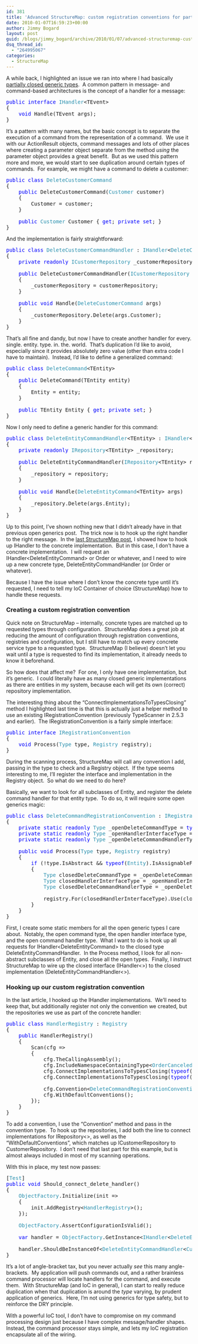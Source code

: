 ```yaml
---
id: 381
title: 'Advanced StructureMap: custom registration conventions for partially closed types'
date: 2010-01-07T16:59:23+00:00
author: Jimmy Bogard
layout: post
guid: /blogs/jimmy_bogard/archive/2010/01/07/advanced-structuremap-custom-registration-conventions-for-partially-closed-types.aspx
dsq_thread_id:
  - "264995067"
categories:
  - StructureMap
---
```

A while back, I highlighted an issue we ran into where I had basically [partially closed generic types](http://www.lostechies.com/blogs/jimmy_bogard/archive/2009/09/01/partially-closed-generic-types.aspx).&#160; A common pattern in message- and command-based architectures is the concept of a handler for a message:

<pre><span style="color: blue">public interface </span><span style="color: #2b91af">IHandler</span>&lt;TEvent&gt;
{
    <span style="color: blue">void </span>Handle(TEvent args);
}</pre>

[](http://11011.net/software/vspaste)

It’s a pattern with many names, but the basic concept is to separate the execution of a command from the representation of a command.&#160; We use it with our ActionResult objects, command messages and lots of other places where creating a parameter object separate from the method _using_ the parameter object provides a great benefit.&#160; But as we used this pattern more and more, we would start to see duplication around certain types of commands.&#160; For example, we might have a command to delete a customer:

<pre><span style="color: blue">public class </span><span style="color: #2b91af">DeleteCustomerCommand
</span>{
    <span style="color: blue">public </span>DeleteCustomerCommand(<span style="color: #2b91af">Customer </span>customer)
    {
        Customer = customer;
    }

    <span style="color: blue">public </span><span style="color: #2b91af">Customer </span>Customer { <span style="color: blue">get</span>; <span style="color: blue">private set</span>; }
}</pre>

[](http://11011.net/software/vspaste)

And the implementation is fairly straightforward:

<pre><span style="color: blue">public class </span><span style="color: #2b91af">DeleteCustomerCommandHandler </span>: <span style="color: #2b91af">IHandler</span>&lt;<span style="color: #2b91af">DeleteCustomerCommand</span>&gt;
{
    <span style="color: blue">private readonly </span><span style="color: #2b91af">ICustomerRepository </span>_customerRepository;

    <span style="color: blue">public </span>DeleteCustomerCommandHandler(<span style="color: #2b91af">ICustomerRepository </span>customerRepository)
    {
        _customerRepository = customerRepository;
    }

    <span style="color: blue">public void </span>Handle(<span style="color: #2b91af">DeleteCustomerCommand </span>args)
    {
        _customerRepository.Delete(args.Customer);
    }
}</pre>

[](http://11011.net/software/vspaste)

That’s all fine and dandy, but now I have to create another handler for every. single. entity. type. in. the. world.&#160; That’s duplication I’d like to avoid, especially since it provides absolutely zero value (other than extra code I have to maintain).&#160; Instead, I’d like to define a generalized command:

<pre><span style="color: blue">public class </span><span style="color: #2b91af">DeleteCommand</span>&lt;TEntity&gt;
{
    <span style="color: blue">public </span>DeleteCommand(TEntity entity)
    {
        Entity = entity;
    }

    <span style="color: blue">public </span>TEntity Entity { <span style="color: blue">get</span>; <span style="color: blue">private set</span>; }
}</pre>

[](http://11011.net/software/vspaste)

Now I only need to define a generic handler for this command:

<pre><span style="color: blue">public class </span><span style="color: #2b91af">DeleteEntityCommandHandler</span>&lt;TEntity&gt; : <span style="color: #2b91af">IHandler</span>&lt;<span style="color: #2b91af">DeleteEntityCommand</span>&lt;TEntity&gt;&gt;
{
    <span style="color: blue">private readonly </span><span style="color: #2b91af">IRepository</span>&lt;TEntity&gt; _repository;

    <span style="color: blue">public </span>DeleteEntityCommandHandler(<span style="color: #2b91af">IRepository</span>&lt;TEntity&gt; repository)
    {
        _repository = repository;
    }

    <span style="color: blue">public void </span>Handle(<span style="color: #2b91af">DeleteEntityCommand</span>&lt;TEntity&gt; args)
    {
        _repository.Delete(args.Entity);
    }
}</pre>

[](http://11011.net/software/vspaste)

Up to this point, I’ve shown nothing new that I didn’t already have in that previous open generics post.&#160; The trick now is to hook up the right handler to the right message.&#160; In the [last StructureMap post](http://www.lostechies.com/blogs/jimmy_bogard/archive/2009/12/17/advanced-structuremap-connecting-implementations-to-open-generic-types.aspx), I showed how to hook up IHandler<T> to the concrete implementation.&#160; But in this case, I don’t have a concrete implementation.&#160; I will request an IHandler<DeleteEntityCommand<Customer>> or Order or whatever, and I need to wire up a new concrete type, DeleteEntityCommandHandler<Customer> (or Order or whatever).

Because I have the issue where I don’t know the concrete type until it’s requested, I need to tell my IoC Container of choice (StructureMap) how to handle these requests.

### 

### Creating a custom registration convention

Quick note on StructureMap – internally, concrete types are matched up to requested types through configuration.&#160; StructureMap does a great job at reducing the amount of configuration through registration conventions, registries and configuration, but I still have to match up every concrete service type to a requested type.&#160; StructureMap (I believe) doesn’t let you wait until a type is requested to find its implementation, it already needs to know it beforehand.

So how does that affect me?&#160; For one, I only have one implementation, but it’s generic.&#160; I could literally have as many closed generic implementations as there are entities in my system, because each will get its own (correct) repository implementation.

The interesting thing about the “ConnectImplementationsToTypesClosing” method I highlighted last time is that this is actually just a helper method to use an existing IRegistrationConvention (previously TypeScanner in 2.5.3 and earlier).&#160; The IRegistrationConvention is a fairly simple interface:

<pre><span style="color: blue">public interface </span><span style="color: #2b91af">IRegistrationConvention
</span>{
    <span style="color: blue">void </span>Process(<span style="color: #2b91af">Type </span>type, <span style="color: #2b91af">Registry </span>registry);
}</pre>

[](http://11011.net/software/vspaste)

During the scanning process, StructureMap will call any convention I add, passing in the type to check and a Registry object.&#160; If the type seems interesting to me, I’ll register the interface and implementation in the Registry object.&#160; So what do we need to do here?

Basically, we want to look for all subclasses of Entity, and register the delete command handler for that entity type.&#160; To do so, it will require some open generics magic:

<pre><span style="color: blue">public class </span><span style="color: #2b91af">DeleteCommandRegistrationConvention </span>: <span style="color: #2b91af">IRegistrationConvention
</span>{
    <span style="color: blue">private static readonly </span><span style="color: #2b91af">Type </span>_openDeleteCommandType = <span style="color: blue">typeof</span>(<span style="color: #2b91af">DeleteEntityCommand</span>&lt;&gt;);
    <span style="color: blue">private static readonly </span><span style="color: #2b91af">Type </span>_openHandlerInterfaceType = <span style="color: blue">typeof</span>(<span style="color: #2b91af">IHandler</span>&lt;&gt;);
    <span style="color: blue">private static readonly </span><span style="color: #2b91af">Type </span>_openDeleteCommandHandlerType = <span style="color: blue">typeof</span>(<span style="color: #2b91af">DeleteEntityCommandHandler</span>&lt;&gt;);

    <span style="color: blue">public void </span>Process(<span style="color: #2b91af">Type </span>type, <span style="color: #2b91af">Registry </span>registry)
    {
        <span style="color: blue">if </span>(!type.IsAbstract && <span style="color: blue">typeof</span>(<span style="color: #2b91af">Entity</span>).IsAssignableFrom(type))
        {
            <span style="color: #2b91af">Type </span>closedDeleteCommandType = _openDeleteCommandType.MakeGenericType(type);
            <span style="color: #2b91af">Type </span>closedHandlerInterfaceType = _openHandlerInterfaceType.MakeGenericType(closedDeleteCommandType);
            <span style="color: #2b91af">Type </span>closedDeleteCommandHandlerType = _openDeleteCommandHandlerType.MakeGenericType(type);

            registry.For(closedHandlerInterfaceType).Use(closedDeleteCommandHandlerType);
        }
    }
}</pre>

[](http://11011.net/software/vspaste)

First, I create some static members for all the open generic types I care about.&#160; Notably, the open command type, the open handler interface type, and the open command handler type.&#160; What I want to do is hook up all requests for IHandler<DeleteEntityCommand<Foo>> to the closed type DeleteEntityCommandHandler<Foo>.&#160; In the Process method, I look for all non-abstract subclasses of Entity, and close all the open types.&#160; Finally, I instruct StructureMap to wire up the closed interface (IHandler<>) to the closed implementation (DeleteEntityCommandHandler<>).

### Hooking up our custom registration convention

In the last article, I hooked up the IHandler implementations.&#160; We’ll need to keep that, but additionally register not only the convention we created, but the repositories we use as part of the concrete handler:

<pre><span style="color: blue">public class </span><span style="color: #2b91af">HandlerRegistry </span>: <span style="color: #2b91af">Registry
</span>{
    <span style="color: blue">public </span>HandlerRegistry()
    {
        Scan(cfg =&gt;
        {
            cfg.TheCallingAssembly();
            cfg.IncludeNamespaceContainingType&lt;<span style="color: #2b91af">OrderCanceledEvent</span>&gt;();
            cfg.ConnectImplementationsToTypesClosing(<span style="color: blue">typeof</span>(<span style="color: #2b91af">IHandler</span>&lt;&gt;));
            cfg.ConnectImplementationsToTypesClosing(<span style="color: blue">typeof</span>(<span style="color: #2b91af">IRepository</span>&lt;&gt;));
            
            cfg.Convention&lt;<span style="color: #2b91af">DeleteCommandRegistrationConvention</span>&gt;();
            cfg.WithDefaultConventions();
        });
    }
}</pre>

To add a convention, I use the “Convention” method and pass in the convention type.&#160; To hook up the repositories, I add both the line to connect implementations for IRepository<>, as well as the “WithDefaultConventions”, which matches up ICustomerRepository to CustomerRepository.&#160; I don’t need that last part for this example, but is almost always included in most of my scanning operations.

With this in place, my test now passes:

<pre>[<span style="color: #2b91af">Test</span>]
<span style="color: blue">public void </span>Should_connect_delete_handler()
{
    <span style="color: #2b91af">ObjectFactory</span>.Initialize(init =&gt;
    {
        init.AddRegistry&lt;<span style="color: #2b91af">HandlerRegistry</span>&gt;();
    });

    <span style="color: #2b91af">ObjectFactory</span>.AssertConfigurationIsValid();

    <span style="color: blue">var </span>handler = <span style="color: #2b91af">ObjectFactory</span>.GetInstance&lt;<span style="color: #2b91af">IHandler</span>&lt;<span style="color: #2b91af">DeleteEntityCommand</span>&lt;<span style="color: #2b91af">Customer</span>&gt;&gt;&gt;();

    handler.ShouldBeInstanceOf&lt;<span style="color: #2b91af">DeleteEntityCommandHandler</span>&lt;<span style="color: #2b91af">Customer</span>&gt;&gt;();
}</pre>

[](http://11011.net/software/vspaste)

It’s a lot of angle-bracket tax, but you never actually _see_ this many angle-brackets.&#160; My application will push commands out, and a rather brainless command processor will locate handlers for the command, and execute them.&#160; With StructureMap (and IoC in general), I can start to really reduce duplication when that duplication is around the _type_ varying, by prudent application of generics.&#160; Here, I’m not using generics for type safety, but to reinforce the DRY principle.

With a powerful IoC tool, I don’t have to compromise on my command processing design just because I have complex message/handler shapes.&#160; Instead, the command processor stays simple, and lets my IoC registration encapsulate all of the wiring.